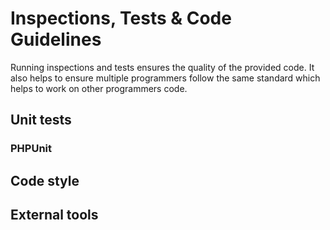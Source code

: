 # Inspections, Tests & Code Guidelines

Running inspections and tests ensures the quality of the provided code. It 
also helps to ensure multiple programmers follow the same standard which 
helps to work on other programmers code.

## Unit tests

### PHPUnit

## Code style

##  External tools

